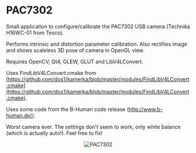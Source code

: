 PAC7302
=======

Small application to configure/calibrate the PAC7302 USB camera (Technika H16WC-01 from Tesco).

Performs intrinsic and distortion parameter calibration. Also rectifies image and shows scaleless 3D pose of camera in OpenGL view. 

Requires OpenCV, Qt4, GLEW, GLUT and LibV4LConvert. 

Uses FindLibV4LConvert.cmake from [https://github.com/dos1/kamerka/blob/master/modules/FindLibV4LConvert.cmake](https://github.com/dos1/kamerka/blob/master/modules/FindLibV4LConvert.cmake).

Uses some code from the B-Human code release (http://www.b-human.de/). 

Worst camera ever. The settings don't seem to work, only white balance (which is actually auto!). Feel free to fix!

<p align="center">
  <img src="http://mp3guy.github.io/img/PAC7302.png" alt="PAC7302"/>
</p>

